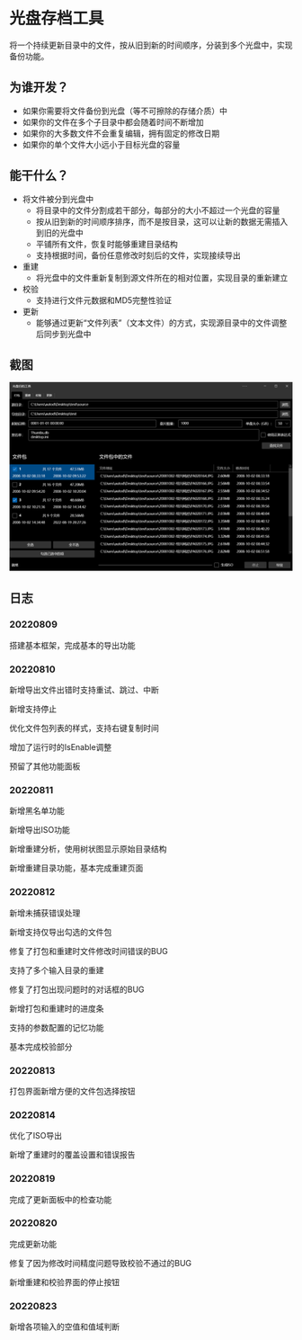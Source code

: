 # 光盘存档工具

将一个持续更新目录中的文件，按从旧到新的时间顺序，分装到多个光盘中，实现备份功能。

## 为谁开发？

- 如果你需要将文件备份到光盘（等不可擦除的存储介质）中
- 如果你的文件在多个子目录中都会随着时间不断增加
- 如果你的大多数文件不会重复编辑，拥有固定的修改日期
- 如果你的单个文件大小远小于目标光盘的容量

## 能干什么？

- 将文件被分到光盘中
  - 将目录中的文件分割成若干部分，每部分的大小不超过一个光盘的容量
  - 按从旧到新的时间顺序排序，而不是按目录，这可以让新的数据无需插入到旧的光盘中
  - 平铺所有文件，恢复时能够重建目录结构
  - 支持根据时间，备份任意修改时刻后的文件，实现接续导出
- 重建
  - 将光盘中的文件重新复制到源文件所在的相对位置，实现目录的重新建立
- 校验
  - 支持进行文件元数据和MD5完整性验证
- 更新
  - 能够通过更新“文件列表”（文本文件）的方式，实现源目录中的文件调整后同步到光盘中

## 截图

![打包界面](imgs/packing.png)

## 日志

### 20220809

搭建基本框架，完成基本的导出功能

### 20220810

新增导出文件出错时支持重试、跳过、中断

新增支持停止

优化文件包列表的样式，支持右键复制时间

增加了运行时的IsEnable调整

预留了其他功能面板

### 20220811

新增黑名单功能

新增导出ISO功能

新增重建分析，使用树状图显示原始目录结构

新增重建目录功能，基本完成重建页面

### 20220812

新增未捕获错误处理

新增支持仅导出勾选的文件包

修复了打包和重建时文件修改时间错误的BUG

支持了多个输入目录的重建

修复了打包出现问题时的对话框的BUG

新增打包和重建时的进度条

支持的参数配置的记忆功能

基本完成校验部分

### 20220813

打包界面新增方便的文件包选择按钮

### 20220814

优化了ISO导出

新增了重建时的覆盖设置和错误报告

### 20220819

完成了更新面板中的检查功能

### 20220820

完成更新功能

修复了因为修改时间精度问题导致校验不通过的BUG

新增重建和校验界面的停止按钮

### 20220823

新增各项输入的空值和值域判断